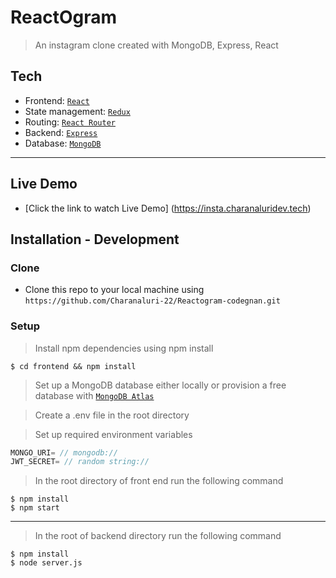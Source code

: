 
# ReactOgram

> An instagram clone created with MongoDB, Express, React

## Tech

- Frontend: <a href="https://github.com/facebook/react">`React`</a>
- State management: <a href="https://github.com/reduxjs/redux">`Redux`</a>
- Routing: <a href="https://github.com/ReactTraining/react-router">`React Router`</a>
- Backend: <a href="https://github.com/expressjs/express">`Express`</a>
- Database: <a href="https://github.com/Automattic/mongoose">`MongoDB`</a>
---

## Live Demo

- [Click the link to watch Live Demo] (https://insta.charanaluridev.tech)

## Installation - Development

### Clone

- Clone this repo to your local machine using `https://github.com/Charanaluri-22/Reactogram-codegnan.git`

### Setup

> Install npm dependencies using npm install

```shell
$ cd frontend && npm install 
```

> Set up a MongoDB database either locally or provision a free database with <a href='https://www.mongodb.com/cloud/atlas'>`MongoDB Atlas`</a>

> Create a .env file in the root directory

> Set up required environment variables

```javascript
MONGO_URI= // mongodb://
JWT_SECRET= // random string://
```

> In the root directory of  front end run  the following command

```shell
$ npm install 
$ npm start 
```

---
> In the root of backend directory run the following command
``` shell
$ npm install 
$ node server.js
```


